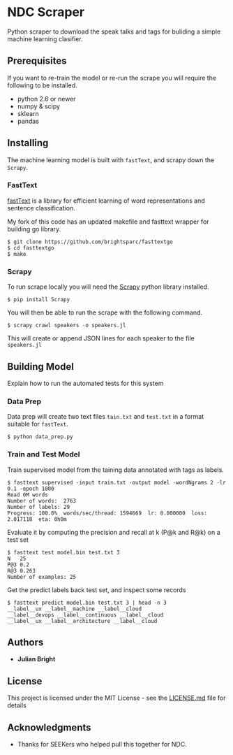 # NDC Scraper

Python scraper to download the speak talks and tags for buliding a simple machine learning clasifier.

## Prerequisites

If you want to re-train the model or re-run the scrape you will require the following to be installed.

* python 2.6 or newer
* numpy & scipy
* sklearn
* pandas

## Installing

The machine learning model is built with `fastText`, and scrapy down the `Scrapy`.

### FastText

[fastText](https://github.com/facebookresearch/fastText) is a library for efficient learning of word representations and sentence classification.

My fork of this code has an updated makefile and fasttext wrapper for building go library.

```
$ git clone https://github.com/brightsparc/fasttextgo
$ cd fasttextgo
$ make
```

### Scrapy

To run scrape locally you will need the [Scrapy](https://doc.scrapy.org/en/latest/intro/install.html) python library installed.

```
$ pip install Scrapy
```

You will then be able to run the scrape with the following command.

```
$ scrapy crawl speakers -o speakers.jl
```

This will create or append JSON lines for each speaker to the file `speakers.jl`

## Building Model

Explain how to run the automated tests for this system

### Data Prep

Data prep will create two text files `tain.txt` and `test.txt` in a format suitable for `fastText`.

```
$ python data_prep.py
```

### Train and Test Model

Train supervised model from the taining data annotated with tags as labels.

```
$ fasttext supervised -input train.txt -output model -wordNgrams 2 -lr 0.1 -epoch 1000
Read 0M words
Number of words:  2763
Number of labels: 29
Progress: 100.0%  words/sec/thread: 1594669  lr: 0.000000  loss: 2.017118  eta: 0h0m
```

Evaluate it by computing the precision and recall at k (P@k and R@k) on a test set

```
$ fasttext test model.bin test.txt 3
N	25
P@3	0.2
R@3	0.263
Number of examples: 25
```

Get the predict labels back test set, and inspect some records

```
$ fasttext predict model.bin test.txt 3 | head -n 3
__label__ux __label__machine __label__cloud
__label__devops __label__continuous __label__cloud
__label__ux __label__architecture __label__cloud
```

## Authors

* **Julian Bright**

## License

This project is licensed under the MIT License - see the [LICENSE.md](LICENSE.md) file for details

## Acknowledgments

* Thanks for SEEKers who helped pull this together for NDC.
